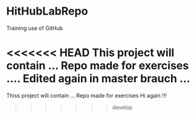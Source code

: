 # HitHubLabRepo
Training use of GitHub

<<<<<<< HEAD
This project will contain ...
Repo made for exercises ....
Edited again in master brauch ...
=======
Thiss project will contain ...
Repo made for exercises 
Hi again !!!
>>>>>>> develop
